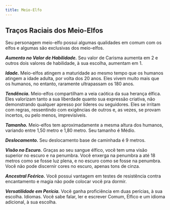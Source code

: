 ```yaml
---
title: Meio-Elfo
---
```


## Traços Raciais dos Meio-Elfos

Seu personagem meio-elfo possui algumas qualidades em comum com os elfos e algumas são exclusivas dos meio-elfos.

**_Aumento no Valor de Habilidade._** Seu valor de Carisma aumenta em 2 e outros dois valores de habilidade, à sua escolha, aumentam em 1.

**_Idade._** Meio-elfos atingem a maturidade ao mesmo tempo que os humanos atingem a idade adulta, por volta dos 20 anos. Eles vivem muito mais que os humanos, no entanto, raramente ultrapassam os 180 anos.

**_Tendência._** Meio-elfos compartilham a veia caótica da sua herança élfica. Eles valorizam tanto a sua liberdade quanto sua expressão criativa, não demonstrando qualquer apresso por líderes ou seguidores. Eles se irritam com regras, ressentindo com exigências de outros e, as vezes, se provam incertos, ou pelo menos, imprevisíveis.

**_Tamanho._** Meio-elfos tem aproximadamente a mesma altura dos humanos, variando entre 1,50 metro e 1,80 metro. Seu tamanho é Médio.

**_Deslocamento._** Seu deslocamento base de caminhada é 9 metros.

**_Visão no Escuro._** Graças ao seu sangue élfico, você tem uma visão superior no escuro e na penumbra. Você enxerga na penumbra a até 18 metros como se fosse luz plena, e no escuro como se fosse na penumbra. Você não pode discernir cores no escuro, apenas tons de cinza.

**_Ancestral Feérico._** Você possui vantagem em testes de resistência contra encantamento e magia não pode colocar você pra dormir.

**_Versatilidade em Perícia._** Você ganha proficiência em duas perícias, à sua escolha. Idiomas. Você sabe falar, ler e escrever Comum, Élfico e um idioma adicional, à sua escolha.
